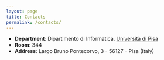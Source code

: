 ```yaml
---
layout: page
title: Contacts
permalink: /contacts/
---
```



- **Department**: Dipartimento di Informatica,
[Università di Pisa](https://www.unipi.it/)
- **Room**: 344
- **Address**: Largo Bruno Pontecorvo, 3 - 56127 - Pisa (Italy)
